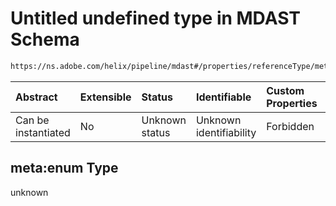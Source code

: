 # Untitled undefined type in MDAST Schema

```txt
https://ns.adobe.com/helix/pipeline/mdast#/properties/referenceType/meta:enum
```



| Abstract            | Extensible | Status         | Identifiable            | Custom Properties | Additional Properties | Access Restrictions | Defined In                                                     |
| :------------------ | :--------- | :------------- | :---------------------- | :---------------- | :-------------------- | :------------------ | :------------------------------------------------------------- |
| Can be instantiated | No         | Unknown status | Unknown identifiability | Forbidden         | Allowed               | none                | [mdast.schema.json*](mdast.schema.json "open original schema") |

## meta:enum Type

unknown
